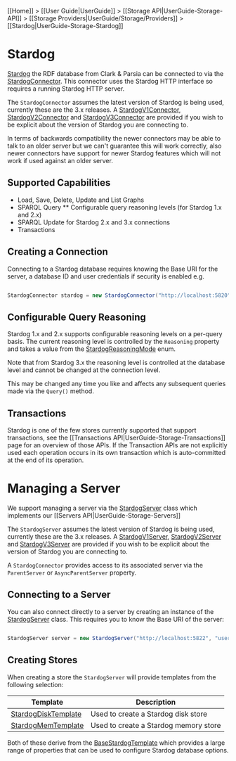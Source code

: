 [[Home]] > [[User Guide|UserGuide]] > [[Storage API|UserGuide-Storage-API]] > [[Storage Providers|UserGuide/Storage/Providers]] > [[Stardog|UserGuide-Storage-Stardog]]

# Stardog 

[Stardog](http://stardog.com) the RDF database from Clark & Parsia can be connected to via the [StardogConnector](https://dotnetrdf.github.io/api/html/T_VDS_RDF_Storage_StardogConnector.htm).  This connector uses the Stardog HTTP interface so requires a running Stardog HTTP server.

The `StardogConnector` assumes the latest version of Stardog is being used, currently these are the 3.x releases.  A [StardogV1Connector](https://dotnetrdf.github.io/api/html/T_VDS_RDF_Storage_StardogV1Connector.htm), [StardogV2Connector](https://dotnetrdf.github.io/api/html/T_VDS_RDF_Storage_StardogV2Connector.htm) and [StardogV3Connector](https://dotnetrdf.github.io/api/html/T_VDS_RDF_Storage_StardogV3Connector.htm) are provided if you wish to be explicit about the version of Stardog you are connecting to.

In terms of backwards compatibility the newer connectors may be able to talk to an older server but we can't guarantee this will work correctly, also newer connectors have support for newer Stardog features which will not work if used against an older server.

## Supported Capabilities 

* Load, Save, Delete, Update and List Graphs
* SPARQL Query
** Configurable query reasoning levels (for Stardog 1.x and 2.x)
* SPARQL Update for Stardog 2.x and 3.x connections
* Transactions

## Creating a Connection 

Connecting to a Stardog database requires knowing the Base URI for the server, a database ID and user credentials if security is enabled e.g.

```csharp

StardogConnector stardog = new StardogConnector("http://localhost:5820", "example", "username", "password");
```

## Configurable Query Reasoning 

Stardog 1.x and 2.x supports configurable reasoning levels on a per-query basis.  The current reasoning level is controlled by the `Reasoning` property and takes a value from the [StardogReasoningMode](https://dotnetrdf.github.io/api/html/T_VDS_RDF_Storage_StardogReasoningMode.htm) enum.

Note that from Stardog 3.x the reasoning level is controlled at the database level and cannot be changed at the connection level.

This may be changed any time you like and affects any subsequent queries made via the `Query()` method.

## Transactions 

Stardog is one of the few stores currently supported that support transactions, see the [[Transactions API|UserGuide-Storage-Transactions]] page for an overview of those APIs.  If the Transaction APIs are not explicitly used each operation occurs in its own transaction which is auto-committed at the end of its operation.

# Managing a Server 

We support managing a server via the [StardogServer](https://dotnetrdf.github.io/api/html/T_VDS_RDF_Storage_Management_StardogServer.htm) class which implements our [[Servers API|UserGuide-Storage-Servers]]

The `StardogServer` assumes the latest version of Stardog is being used, currently these are the 3.x releases.  A [StardogV1Server](https://dotnetrdf.github.io/api/html/T_VDS_RDF_Storage_Management_StardogV1Server.htm), [StardogV2Server](https://dotnetrdf.github.io/api/html/T_VDS_RDF_Storage_Management_StardogV2Server.htm) and [StardogV3Server](https://dotnetrdf.github.io/api/html/T_VDS_RDF_Storage_Management_StardogV3Server.htm) are provided if you wish to be explicit about the version of Stardog you are connecting to.

A `StardogConnector` provides access to its associated server via the `ParentServer` or `AsyncParentServer` property.

## Connecting to a Server 

You can also connect directly to a server by creating an instance of the [StardogServer](https://dotnetrdf.github.io/api/html/T_VDS_RDF_Storage_Management_StardogServer.htm) class.  This requires you to know the Base URI of the server:

```csharp

StardogServer server = new StardogServer("http://localhost:5822", "username", "password");
```

## Creating Stores 

When creating a store the `StardogServer` will provide templates from the following selection:

| Template | Description |
| --- | --- |
| [StardogDiskTemplate](http://www.dotnetrdf.org/api/index.asp?Topic=VDS.RDF.Storage.Management.Provisioning.Stardog.StardogDiskTemplate) | Used to create a Stardog disk store |
| [StardogMemTemplate](http://www.dotnetrdf.org/api/index.asp?Topic=VDS.RDF.Storage.Management.Provisioning.Stardog.StardogMemTemplate) | Used to create a Stardog memory store |

Both of these derive from the [BaseStardogTemplate](http://www.dotnetrdf.org/api/index.asp?Topic=VDS.RDF.Storage.Management.Provisioning.Stardog.BaseStardogTemplate) which provides a large range of properties that can be used to configure Stardog database options.